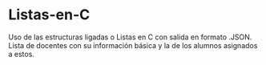 # Listas-en-C
Uso de las estructuras ligadas o Listas en C con salida en formato .JSON. Lista de docentes con su información básica y la de los alumnos asignados a estos.
